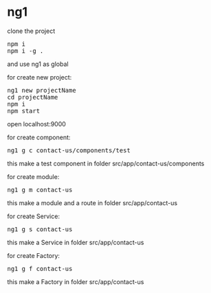 # ng1
clone the project <br>
<pre>
npm i 
npm i -g .
</pre>
and use ng1 as global

for create new project:

<pre>
ng1 new projectName 
cd projectName
npm i
npm start
</pre>
open localhost:9000



for create component:
<pre>
ng1 g c contact-us/components/test
</pre>
this make a test component in folder src/app/contact-us/components


for create module:
<pre>
ng1 g m contact-us 
</pre>
this make a module and a route in folder src/app/contact-us


for create Service:
<pre>
ng1 g s contact-us 
</pre>
this make a Service in folder src/app/contact-us

for create Factory:
<pre>
ng1 g f contact-us 
</pre>
this make a Factory in folder src/app/contact-us